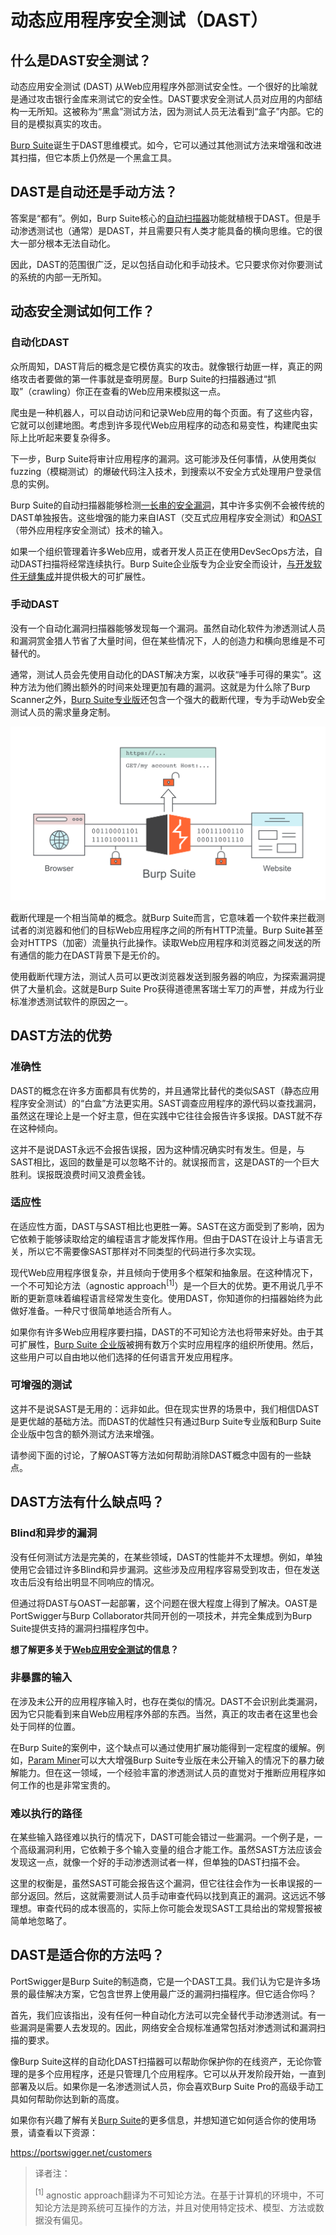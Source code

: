 # 动态应用程序安全测试（DAST）

## 什么是DAST安全测试？

动态应用安全测试 (DAST) 从Web应用程序外部测试安全性。一个很好的比喻就是通过攻击银行金库来测试它的安全性。DAST要求安全测试人员对应用的内部结构一无所知。这被称为“黑盒”测试方法，因为测试人员无法看到“盒子”内部。它的目的是模拟真实的攻击。

[Burp Suite](https://portswigger.net/burp)诞生于DAST思维模式。如今，它可以通过其他测试方法来增强和改进其扫描，但它本质上仍然是一个黑盒工具。

## DAST是自动还是手动方法？

答案是“都有”。例如，Burp Suite核心的[自动扫描器](https://portswigger.net/vulnerability-scanner)功能就植根于DAST。但是手动渗透测试也（通常）是DAST，并且需要只有人类才能具备的横向思维。它的很大一部分根本无法自动化。

因此，DAST的范围很广泛，足以包括自动化和手动技术。它只要求你对你要测试的系统的内部一无所知。

## 动态安全测试如何工作？

### 自动化DAST

众所周知，DAST背后的概念是它模仿真实的攻击。就像银行劫匪一样，真正的网络攻击者要做的第一件事就是查明房屋。Burp Suite的扫描器通过“抓取”（crawling）你正在查看的Web应用来模拟这一点。

爬虫是一种机器人，可以自动访问和记录Web应用的每个页面。有了这些内容，它就可以创建地图。考虑到许多现代Web应用程序的动态和易变性，构建爬虫实际上比听起来要复杂得多。

下一步，Burp Suite将审计应用程序的漏洞。这可能涉及任何事情，从使用类似fuzzing（模糊测试）的爆破代码注入技术，到搜索以不安全方式处理用户登录信息的实例。

Burp Suite的自动扫描器能够检测[一长串的安全漏洞](https://portswigger.net/kb/issues)，其中许多实例不会被传统的DAST单独报告。这些增强的能力来自IAST（交互式应用程序安全测试）和[OAST](./2-oast.md)（带外应用程序安全测试）技术的输入。

如果一个组织管理着许多Web应用，或者开发人员正在使用DevSecOps方法，自动DAST扫描将经常连续执行。Burp Suite企业版专为企业安全而设计，[与开发软件无缝集成](https://portswigger.net/developers)并提供极大的可扩展性。

### 手动DAST

没有一个自动化漏洞扫描器能够发现每一个漏洞。虽然自动化软件为渗透测试人员和漏洞赏金猎人节省了大量时间，但在某些情况下，人的创造力和横向思维是不可替代的。

通常，测试人员会先使用自动化的DAST解决方案，以收获“唾手可得的果实”。这种方法为他们腾出额外的时间来处理更加有趣的漏洞。这就是为什么除了Burp Scanner之外，[Burp Suite专业版](https://portswigger.net/burp/pro)还包含一个强大的截断代理，专为手动Web安全测试人员的需求量身定制。

![](../../.gitbook/assets/imgs/3-extras/0-ast/how-an-intercepting-proxy-works.svg)

截断代理是一个相当简单的概念。就Burp Suite而言，它意味着一个软件来拦截测试者的浏览器和他们的目标Web应用程序之间的所有HTTP流量。Burp Suite甚至会对HTTPS（加密）流量执行此操作。读取Web应用程序和浏览器之间发送的所有通信的能力在DAST背景下是无价的。

使用截断代理方法，测试人员可以更改浏览器发送到服务器的响应，为探索漏洞提供了大量机会。这就是Burp Suite Pro获得道德黑客瑞士军刀的声誉，并成为行业标准渗透测试软件的原因之一。

## DAST方法的优势

### 准确性

DAST的概念在许多方面都具有优势的，并且通常比替代的类似SAST（静态应用程序安全测试）的“白盒”方法更实用。SAST调查应用程序的源代码以查找漏洞，虽然这在理论上是一个好主意，但在实践中它往往会报告许多误报。DAST就不存在这种倾向。

这并不是说DAST永远不会报告误报，因为这种情况确实时有发生。但是，与SAST相比，返回的数量是可以忽略不计的。就误报而言，这是DAST的一个巨大胜利。误报既浪费时间又浪费金钱。

### 适应性

在适应性方面，DAST与SAST相比也更胜一筹。SAST在这方面受到了影响，因为它依赖于能够读取给定的编程语言才能发挥作用。但由于DAST在设计上与语言无关，所以它不需要像SAST那样对不同类型的代码进行多次实现。

现代Web应用程序很复杂，并且倾向于使用多个框架和抽象层。在这种情况下，一个不可知论方法（agnostic approach<sup>[1]</sup>）是一个巨大的优势。更不用说几乎不断的更新意味着编程语言经常发生变化。使用DAST，你知道你的扫描器始终为此做好准备。一种尺寸很简单地适合所有人。

如果你有许多Web应用程序要扫描，DAST的不可知论方法也将带来好处。由于其可扩展性，[Burp Suite 企业版](https://portswigger.net/burp/enterprise)被拥有数万个实时应用程序的组织所使用。然后，这些用户可以自由地以他们选择的任何语言开发应用程序。

### 可增强的测试

这并不是说SAST是无用的：远非如此。但在现实世界的场景中，我们相信DAST是更优越的基础方法。而DAST的优越性只有通过Burp Suite专业版和Burp Suite企业版中包含的额外测试方法来增强。

请参阅下面的讨论，了解OAST等方法如何帮助消除DAST概念中固有的一些缺点。

## DAST方法有什么缺点吗？

### Blind和异步的漏洞

没有任何测试方法是完美的，在某些领域，DAST的性能并不太理想。例如，单独使用它会错过许多Blind和异步漏洞。这些涉及应用程序容易受到攻击，但在发送攻击后没有给出明显不同响应的情况。

但通过将DAST与OAST一起部署，这个问题在很大程度上得到了解决。OAST是PortSwigger与Burp Collaborator共同开创的一项技术，并完全集成到为Burp Suite提供支持的漏洞扫描程序包中。

**想了解更多关于[Web应用安全测试](./README.md)的信息？**

### 非暴露的输入

在涉及未公开的应用程序输入时，也存在类似的情况。DAST不会识别此类漏洞，因为它只能看到来自Web应用程序外部的东西。当然，真正的攻击者在这里也会处于同样的位置。

在Burp Suite的案例中，这个缺点可以通过使用扩展功能得到一定程度的缓解。例如，[Param Miner](https://portswigger.net/bappstore/17d2949a985c4b7ca092728dba871943)可以大大增强Burp Suite专业版在未公开输入的情况下的暴力破解能力。但在这一领域，一个经验丰富的渗透测试人员的直觉对于推断应用程序如何工作的也是非常宝贵的。

### 难以执行的路径

在某些输入路径难以执行的情况下，DAST可能会错过一些漏洞。一个例子是，一个高级漏洞利用，它依赖于多个输入变量的组合才能工作。虽然SAST方法应该会发现这一点，就像一个好的手动渗透测试者一样，但单独的DAST扫描不会。

这里的权衡是，虽然SAST可能会报告这个漏洞，但它往往会作为一长串误报的一部分返回。然后，这就需要测试人员手动审查代码以找到真正的漏洞。这远远不够理想。审查代码的成本很高的，实际上你可能会发现SAST工具给出的常规警报被简单地忽略了。

## DAST是适合你的方法吗？

PortSwigger是Burp Suite的制造商，它是一个DAST工具。我们认为它是许多场景的最佳解决方案，它包含世界上使用最广泛的漏洞扫描程序。但它适合你吗？

首先，我们应该指出，没有任何一种自动化方法可以完全替代手动渗透测试。有一些漏洞是需要人去发现的。因此，网络安全合规标准通常包括对渗透测试和漏洞扫描的要求。

像Burp Suite这样的自动化DAST扫描器可以帮助你保护你的在线资产，无论你管理的是多个应用程序，还是只管理几个应用程序。它可以从开发阶段开始，一直到部署及以后。如果你是一名渗透测试人员，你会喜欢Burp Suite Pro的高级手动工具如何帮助你达到新的高度。

如果你有兴趣了解有关[Burp Suite](https://portswigger.net/burp)的更多信息，并想知道它如何适合你的使用场景，请查看以下资源：

https://portswigger.net/customers

> 译者注：
>
> <sup>[1]</sup> agnostic approach翻译为不可知论方法。在基于计算机的环境中，不可知论方法是跨系统可互操作的方法，并且对使用特定技术、模型、方法或数据没有偏见。
